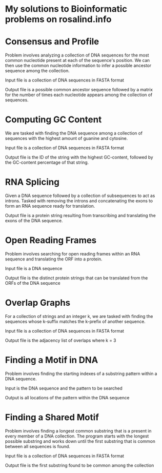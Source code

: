 # My solutions to Bioinformatic problems on rosalind.info

# Consensus and Profile
Problem involves analyzing a collection of DNA sequences for the most common nucleotide present at each of the sequence's position. We can then use the common nucleotide information to infer a possible ancestor sequence among the collection. 

Input file is a collection of DNA sequences in FASTA format

Output file is a possible common ancestor sequence followed by a matrix for the number of times each nucleotide appears among the collection of sequences.

# Computing GC Content
We are tasked with finding the DNA sequence among a collection of sequences with the highest amount of guanine and cytosine.

Input file is a collection of DNA sequences in FASTA format

Output file is the ID of the string with the highest GC-content, followed by the GC-content percentage of that string.

# RNA Splicing
Given a DNA sequence followed by a collection of subsequences to act as introns. Tasked with removing the introns and concatenating the exons to form an RNA sequence ready for translation.

Output file is a protein string resulting from transcribing and translating the exons of the DNA sequence.

# Open Reading Frames
Problem involves searching for open reading frames within an RNA sequence and translating the ORF into a protein.

Input file is a DNA sequence

Output file is the distinct protein strings that can be translated from the ORFs of the DNA sequence

# Overlap Graphs
For a collection of strings and an integer k, we are tasked with finding the sequences whose k-suffix matches the k-prefix of another sequence.

Input file is a collection of DNA sequences in FASTA format

Output file is the adjacency list of overlaps where k = 3

# Finding a Motif in DNA
Problem involves finding the starting indexes of a substring pattern within a DNA sequence.

Input is the DNA sequence and the pattern to be searched

Output is all locations of the pattern within the DNA sequence

# Finding a Shared Motif
Problem involves finding a longest common substring that is a present in every member of a DNA collection. The program starts with the longest possible substring and works down until the first substring that is common between all sequences is found.

Input file is a collection of DNA sequences in FASTA format

Output file is the first substring found to be common among the collection
